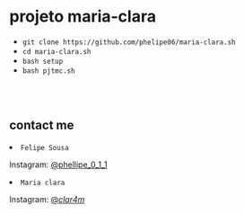 # projeto maria-clara 

<ul>
<li><code>git clone https://github.com/phelipe06/maria-clara.sh</code></li>
<li><code>cd maria-clara.sh</code></li>
<li><code>bash setup</code></li>
<li><code>bash pjtmc.sh</code></li>
</ul>
<br/>
<br/>

## contact me

<li><code>Felipe Sousa</code></li>

Instagram: [@phellipe_0_1_1](https://instagram.com/phellipe_011)

<li><code>Maria clara</code></li>

Instagram: [@_clar4m_](https://instagram.com/_mari4m_)
